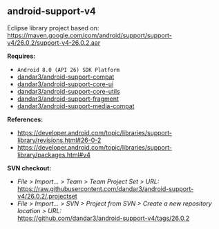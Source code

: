 ## android-support-v4

Eclipse library project based on:<br/>
https://maven.google.com/com/android/support/support-v4/26.0.2/support-v4-26.0.2.aar

**Requires:**
- `Android 8.0 (API 26) SDK Platform`
- [dandar3/android-support-compat](https://github.com/dandar3/android-support-compat/tree/26.0.2)
- [dandar3/android-support-core-ui](https://github.com/dandar3/android-support-core-ui/tree/26.0.2)
- [dandar3/android-support-core-utils](https://github.com/dandar3/android-support-core-utils/tree/26.0.2)
- [dandar3/android-support-fragment](https://github.com/dandar3/android-support-fragment/tree/26.0.2)
- [dandar3/android-support-media-compat](https://github.com/dandar3/android-support-media-compat/tree/26.0.2)

**References:**
- https://developer.android.com/topic/libraries/support-library/revisions.html#26-0-2
- https://developer.android.com/topic/libraries/support-library/packages.html#v4

**SVN checkout:**
- _File > Import... > Team > Team Project Set > URL:_<br/>
  https://raw.githubusercontent.com/dandar3/android-support-v4/26.0.2/.projectset
- _File > Import... > SVN > Project from SVN > Create a new repository location > URL:_<br/> 
  https://github.com/dandar3/android-support-v4/tags/26.0.2